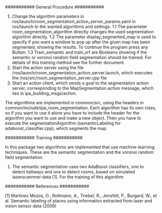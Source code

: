 ########### General Procedure ###########

1. Change the algorithm parameters in ros/launch/room_segmentation_action_server_params.yaml in ros/launch to the wanted algorithms and settings.
	1.1 The parameter room_segmentation_algorithm directly changes the used segmentation algorithm directly.
	1.2 The parameter display_segmented_map is used to specify if you want a window to pop up after the given map has been segmented, showing the results. To continue the program press any Button.
	1.3 Train_semantic and train_vrf are Booleans showing if the semantic or voronoi random field segmentation should be trained. For details of this training method see the further document.
2. Start the action server using the file /ros/launch/room_segmentation_action_server.launch, which executes the /ros/src/room_segmentation_server.cpp file
3. Start an action client, which sends a goal to the segmentation action server, corresponding to the MapSegmentation.action message, which lies in ipa_building_msgs/action.

The algorithms are implemented in common/src, using the headers in common/include/ipa_room_segmentation. Each algorithm has its own class, so if you want to use it alone you have to include the header for the algorithm you want to use and make a new object. Then you have to execute the segmentationAlgorithm (semanticLabeling for adaboost_classifier.cpp), which segments the map.



########### Training ###########

In this package two algorithms are implemented that use machine-learning techniques. These are the semantic segmentation and the voronoi random field segmentation.

1. The semantic segmentation uses two AdaBoost classifiers, one to detect hallways and one to detect rooms, based on simulated laserscannner-data [1]. For the training of this algorithm 


########### References ###########

[1] Martinez Mozos, O., Rottmann, A., Triebel, R., Jensfelt, P., Burgard, W., et al. Semantic labeling of places using information extracted from laser and vision sensor data (2006)
